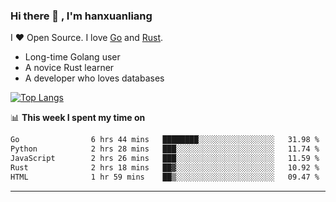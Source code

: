 ### Hi there 👋 , I'm hanxuanliang

<!--
**hanxuanliang/hanxuanliang** is a ✨ _special_ ✨ repository because its `README.md` (this file) appears on your GitHub profile.

Here are some ideas to get you started:

- 🔭 I’m currently working on ...
- 🌱 I’m currently learning ...
- 👯 I’m looking to collaborate on ...
- 🤔 I’m looking for help with ...
- 💬 Ask me about ...
- 📫 How to reach me: ...
- 😄 Pronouns: ...
- ⚡ Fun fact: ...
-->
I ❤ Open Source. I love [Go](https://golang.org) and [Rust](https://www.rust-lang.org/zh-CN/).

* Long-time Golang user
* A novice Rust learner
* A developer who loves databases

[![Top Langs](https://github-readme-stats.vercel.app/api?username=hanxuanliang&show_icons=true&count_private=true&line_height=40)](https://github.com/anuraghazra/github-readme-stats)

📊 **This week I spent my time on**
<!--START_SECTION:waka-->

```txt
Go                6 hrs 44 mins   ████████░░░░░░░░░░░░░░░░░   31.98 %
Python            2 hrs 28 mins   ███░░░░░░░░░░░░░░░░░░░░░░   11.74 %
JavaScript        2 hrs 26 mins   ███░░░░░░░░░░░░░░░░░░░░░░   11.59 %
Rust              2 hrs 18 mins   ██▓░░░░░░░░░░░░░░░░░░░░░░   10.92 %
HTML              1 hr 59 mins    ██▒░░░░░░░░░░░░░░░░░░░░░░   09.47 %
```

<!--END_SECTION:waka-->

***
